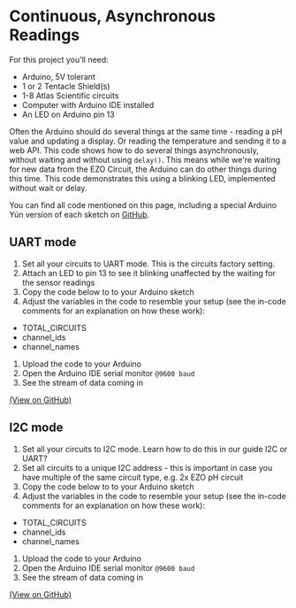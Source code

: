 # Continuous, Asynchronous Readings

For this project you'll need:
* Arduino, 5V tolerant
* 1 or 2 Tentacle Shield(s)
* 1-8 Atlas Scientific circuits
* Computer with Arduino IDE installed
* An LED on Arduino pin 13

Often the Arduino should do several things at the same time - reading a pH value and updating a display. Or reading the temperature and sending it to a web API. This code shows how to do several things asynchronously, without waiting and without using `delay()`. This means while we're waiting for new data from the EZO Circuit, the Arduino can do other things during this time. This code demonstrates this using a blinking LED, implemented without wait or delay.

You can find all code mentioned on this page, including a special Arduino Yún version of each sketch on [GitHub](https://github.com/whitebox-labs/tentacle-examples/tree/master/arduino/asynchronous).


## UART mode
1. Set all your circuits to UART mode. This is the circuits factory setting.
1. Attach an LED to pin 13 to see it blinking unaffected by the waiting for the sensor readings
1. Copy the code below to to your Arduino sketch
1. Adjust the variables in the code to resemble your setup (see the in-code comments for an explanation on how these work):
 * TOTAL_CIRCUITS
 * channel_ids
 * channel_names
1. Upload the code to your Arduino
1. Open the Arduino IDE serial monitor `@9600 baud`
1. See the stream of data coming in

[](https://raw.githubusercontent.com/whitebox-labs/tentacle-examples/master/arduino/asynchronous/uart_asynchronous/uart_asynchronous.ino ':include :type=code arduino')

[(View on GitHub)](https://github.com/whitebox-labs/tentacle-examples/blob/master/arduino/asynchronous/uart_asynchronous/uart_asynchronous.ino)

## I2C mode

1. Set all your circuits to I2C mode. Learn how to do this in our guide I2C or UART?
1. Set all circuits to a unique I2C address - this is important in case you have multiple of the same circuit type, e.g. 2x EZO pH circuit
1. Copy the code below to to your Arduino sketch
1. Adjust the variables in the code to resemble your setup  (see the in-code comments for an explanation on how these work):
 * TOTAL_CIRCUITS
 * channel_ids
 * channel_names
1. Upload the code to your Arduino
1. Open the Arduino IDE serial monitor `@9600 baud`
1. See the stream of data coming in

[](https://raw.githubusercontent.com/whitebox-labs/tentacle-examples/master/arduino/asynchronous/i2c_asynchronous/i2c_asynchronous.ino ':include :type=code arduino')

[(View on GitHub)](https://github.com/whitebox-labs/tentacle-examples/blob/master/arduino/asynchronous/i2c_asynchronous/i2c_asynchronous.ino)
